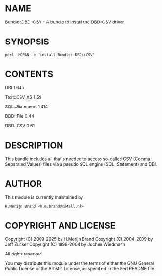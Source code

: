 # NAME

Bundle::DBD::CSV - A bundle to install the DBD::CSV driver

# SYNOPSIS

    perl -MCPAN -e 'install Bundle::DBD::CSV'

# CONTENTS

DBI 1.645

Text::CSV\_XS 1.59

SQL::Statement 1.414

DBD::File 0.44

DBD::CSV 0.61

# DESCRIPTION

This bundle includes all that's needed to access so-called CSV (Comma
Separated Values) files via a pseudo SQL engine (SQL::Statement) and DBI.

# AUTHOR

This module is currently maintained by

    H.Merijn Brand <h.m.brand@xs4all.nl>

# COPYRIGHT AND LICENSE

Copyright (C) 2009-2025 by H.Merijn Brand
Copyright (C) 2004-2009 by Jeff Zucker
Copyright (C) 1998-2004 by Jochen Wiedmann

All rights reserved.

You may distribute this module under the terms of either the GNU
General Public License or the Artistic License, as specified in
the Perl README file.
